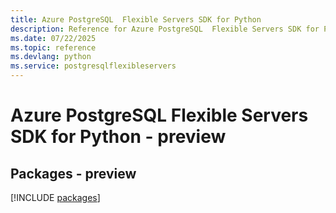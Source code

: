 ```yaml
---
title: Azure PostgreSQL  Flexible Servers SDK for Python
description: Reference for Azure PostgreSQL  Flexible Servers SDK for Python
ms.date: 07/22/2025
ms.topic: reference
ms.devlang: python
ms.service: postgresqlflexibleservers
---
```

# Azure PostgreSQL  Flexible Servers SDK for Python - preview
## Packages - preview
[!INCLUDE [packages](postgresql--flexible-servers-index.md)]
